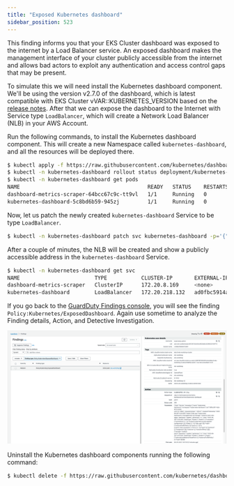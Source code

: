 ```yaml
---
title: "Exposed Kubernetes dashboard"
sidebar_position: 523
---
```


This finding informs you that your EKS Cluster dashboard was exposed to the internet by a Load Balancer service. An exposed dashboard makes the management interface of your cluster publicly accessible from the internet and allows bad actors to exploit any authentication and access control gaps that may be present.

To simulate this we will need install the Kubernetes dashboard component. We'll be using the version v2.7.0 of the dashboard, which is latest compatible with EKS Cluster vVAR::KUBERNETES_VERSION based on the [release notes](https://github.com/kubernetes/dashboard/releases/tag/v2.7.0).
After that we can expose the dashboard to the Internet with Service type `LoadBalancer`, which will create a Network Load Balancer (NLB) in your AWS Account.

Run the following commands, to install the Kubernetes dashboard component. This will create a new Namespace called `kubernetes-dashboard`, and all the resources will be deployed there.

```bash
$ kubectl apply -f https://raw.githubusercontent.com/kubernetes/dashboard/v2.7.0/aio/deploy/recommended.yaml
$ kubectl -n kubernetes-dashboard rollout status deployment/kubernetes-dashboard
$ kubectl -n kubernetes-dashboard get pods
NAME                                         READY   STATUS    RESTARTS   AGE
dashboard-metrics-scraper-64bcc67c9c-tt9vl   1/1     Running   0          66s
kubernetes-dashboard-5c8bd6b59-945zj         1/1     Running   0          66s
```

Now, let us patch the newly created `kubernetes-dashboard` Service to be type `LoadBalancer`.

```bash
$ kubectl -n kubernetes-dashboard patch svc kubernetes-dashboard -p='{"spec": {"type": "LoadBalancer"}}'
```

After a couple of minutes, the NLB will be created and show a publicly accessible address in the `kubernetes-dashboard` Service.

```bash
$ kubectl -n kubernetes-dashboard get svc
NAME                        TYPE           CLUSTER-IP       EXTERNAL-IP                                                               PORT(S)         AGE
dashboard-metrics-scraper   ClusterIP      172.20.8.169     <none>                                                                    8000/TCP        3m
kubernetes-dashboard        LoadBalancer   172.20.218.132   ad0fbc5914a2c4d1baa8dcc32101196b-2094501166.us-west-2.elb.amazonaws.com   443:32762/TCP   3m1s
```

If you go back to the [GuardDuty Findings console](https://console.aws.amazon.com/guardduty/home#/findings), you will see the finding `Policy:Kubernetes/ExposedDashboard`. Again use sometime to analyze the Finding details, Action, and Detective Investigation.

![](assets/exposed-dashboard.png)

Uninstall the Kubernetes dashboard components running the following command:

```bash
$ kubectl delete -f https://raw.githubusercontent.com/kubernetes/dashboard/v2.7.0/aio/deploy/recommended.yaml
```
